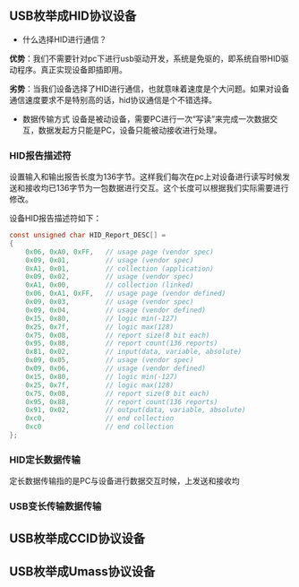 ## USB枚举成HID协议设备 

* 什么选择HID进行通信？

**优势**：我们不需要针对pc下进行usb驱动开发，系统是免驱的，即系统自带HID驱动程序。真正实现设备即插即用。

**劣势**：当我们设备选择了HID进行通信，也就意味着速度是个大问题。如果对设备通信速度要求不是特别高的话，hid协议通信是个不错选择。

* 数据传输方式
设备是被动设备，需要PC进行一次“写读”来完成一次数据交互，数据发起方只能是PC，设备只能被动接收进行处理。

### HID报告描述符
设置输入和输出报告长度为136字节。这样我们每次在pc上对设备进行读写时候发送和接收均已136字节为一包数据进行交互。这个长度可以根据我们实际需要进行修改。

设备HID报告描述符如下：
```c
const unsigned char HID_Report_DESC[] =
{
    0x06, 0xA0, 0xFF,   // usage page (vendor spec)
    0x09, 0x01,         // usage (vendor spec)
    0xA1, 0x01,         // collection (application)
    0x09, 0x02,         // usage (vendor spec)
    0xA1, 0x00,         // collection (linked)
    0x06, 0xA1, 0xFF,   // usage page (vendor defined)
    0x09, 0x03,         // usage (vendor spec)
    0x09, 0x04,         // usage (vendor defined)
    0x15, 0x80,         // logic min(-127)
    0x25, 0x7f,         // logic max(128)
    0x75, 0x08,         // report size(8 bit each)
    0x95, 0x88,         // report count(136 reports)
    0x81, 0x02,         // input(data, variable, absolute)
    0x09, 0x05,         // usage (vendor spec)
    0x09, 0x06,         // usage (vendor defined)
    0x15, 0x80,         // logic min(-127)
    0x25, 0x7f,         // logic max(128)
    0x75, 0x08,         // report size(8 bit each)
    0x95, 0x88,         // report count(136 reports)
    0x91, 0x02,         // output(data, variable, absolute)
    0xc0,               // end collection
    0xc0                // end collection
};
```

### HID定长数据传输
定长数据传输指的是PC与设备进行数据交互时候，上发送和接收均

### USB变长传输数据传输



## USB枚举成CCID协议设备

## USB枚举成Umass协议设备
